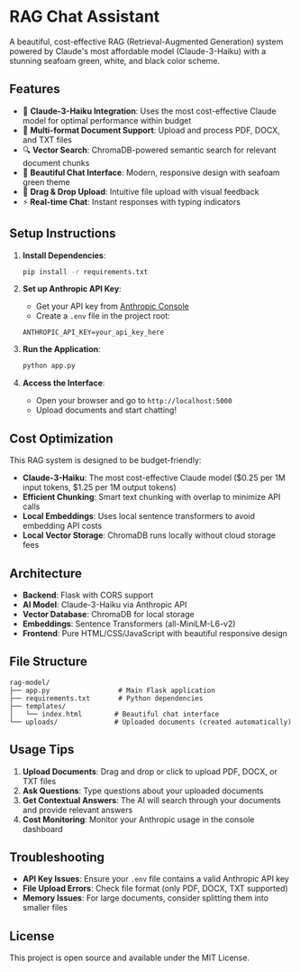 # RAG Chat Assistant

A beautiful, cost-effective RAG (Retrieval-Augmented Generation) system powered by Claude's most affordable model (Claude-3-Haiku) with a stunning seafoam green, white, and black color scheme.

## Features

- 🤖 **Claude-3-Haiku Integration**: Uses the most cost-effective Claude model for optimal performance within budget
- 📄 **Multi-format Document Support**: Upload and process PDF, DOCX, and TXT files
- 🔍 **Vector Search**: ChromaDB-powered semantic search for relevant document chunks
- 💬 **Beautiful Chat Interface**: Modern, responsive design with seafoam green theme
- 🎨 **Drag & Drop Upload**: Intuitive file upload with visual feedback
- ⚡ **Real-time Chat**: Instant responses with typing indicators

## Setup Instructions

1. **Install Dependencies**:
   ```bash
   pip install -r requirements.txt
   ```

2. **Set up Anthropic API Key**:
   - Get your API key from [Anthropic Console](https://console.anthropic.com/)
   - Create a `.env` file in the project root:
   ```
   ANTHROPIC_API_KEY=your_api_key_here
   ```

3. **Run the Application**:
   ```bash
   python app.py
   ```

4. **Access the Interface**:
   - Open your browser and go to `http://localhost:5000`
   - Upload documents and start chatting!

## Cost Optimization

This RAG system is designed to be budget-friendly:

- **Claude-3-Haiku**: The most cost-effective Claude model ($0.25 per 1M input tokens, $1.25 per 1M output tokens)
- **Efficient Chunking**: Smart text chunking with overlap to minimize API calls
- **Local Embeddings**: Uses local sentence transformers to avoid embedding API costs
- **Local Vector Storage**: ChromaDB runs locally without cloud storage fees

## Architecture

- **Backend**: Flask with CORS support
- **AI Model**: Claude-3-Haiku via Anthropic API
- **Vector Database**: ChromaDB for local storage
- **Embeddings**: Sentence Transformers (all-MiniLM-L6-v2)
- **Frontend**: Pure HTML/CSS/JavaScript with beautiful responsive design

## File Structure

```
rag-model/
├── app.py                 # Main Flask application
├── requirements.txt       # Python dependencies
├── templates/
│   └── index.html        # Beautiful chat interface
└── uploads/              # Uploaded documents (created automatically)
```

## Usage Tips

1. **Upload Documents**: Drag and drop or click to upload PDF, DOCX, or TXT files
2. **Ask Questions**: Type questions about your uploaded documents
3. **Get Contextual Answers**: The AI will search through your documents and provide relevant answers
4. **Cost Monitoring**: Monitor your Anthropic usage in the console dashboard

## Troubleshooting

- **API Key Issues**: Ensure your `.env` file contains a valid Anthropic API key
- **File Upload Errors**: Check file format (only PDF, DOCX, TXT supported)
- **Memory Issues**: For large documents, consider splitting them into smaller files

## License

This project is open source and available under the MIT License.
